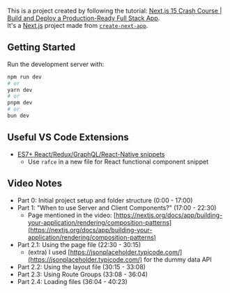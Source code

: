 This is a project created by following the tutorial: [Next.js 15 Crash Course | Build and Deploy a Production-Ready Full Stack App](https://www.youtube.com/watch?v=Zq5fmkH0T78).<br />
It's a [Next.js](https://nextjs.org) project made from [`create-next-app`](https://nextjs.org/docs/app/api-reference/cli/create-next-app).<br />


## Getting Started

Run the development server with:

```bash
npm run dev
# or
yarn dev
# or
pnpm dev
# or
bun dev
```

## Useful VS Code Extensions
- [ES7+ React/Redux/GraphQL/React-Native snippets](https://marketplace.visualstudio.com/items?itemName=dsznajder.es7-react-js-snippets)
  - Use `rafce` in a new file for React functional component snippet

## Video Notes
- Part 0: Initial project setup and folder structure (0:00 - 17:00)
- Part 1: "When to use Server and Client Components?" (17:00 - 22:30)
	- Page mentioned in the video: [https://nextjs.org/docs/app/building-your-application/rendering/composition-patterns](https://nextjs.org/docs/app/building-your-application/rendering/composition-patterns)
- Part 2.1: Using the page file (22:30 - 30:15)
	- (extra) I used [https://jsonplaceholder.typicode.com/](https://jsonplaceholder.typicode.com/) for the dummy data API
- Part 2.2: Using the layout file (30:15 - 33:08)
- Part 2.3: Using Route Groups (33:08 - 36:04)
- Part 2.4: Loading files (36:04 - 40:23)

